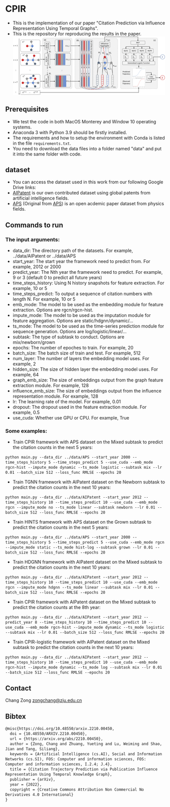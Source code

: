 # CPIR

- This is the implementation of our paper "Citation Prediction via Influence Representation Using Temporal Graphs".
- This is the repository for reproducing the results in the paper.
![CPIR framework](./framework.png "The framework of CPIR")

## Prerequisites

- We test the code in both MacOS Monterey and Window 10 operating systems.
- Anaconda 3 with Python 3.9 should be firstly installed.
- The requirements and how to setup the environment with Conda is listed in the file `requirements.txt`.
- You need to download the data files into a folder named "data" and put it into the same folder with code.

## dataset
- You can access the dataset used in this work from our following Google Drive links:
- [AIPatent](https://drive.google.com/drive/folders/1Clu05o7uUcAmGFeQPZGFaN1hkQWq0pNe?usp=sharing) is our own contributed dataset using global patents from artificial intelligence fields.
- [APS](https://drive.google.com/drive/folders/1rUW8_cW-ogfXelj44k5Rv019molCj2Ww?usp=sharing) (Original from [APS](https://journals.aps.org/datasets)) is an open acdemic paper dataset from physics fields.

## Commands to run

### The input arguments:

- data_dir: The directory path of the datasets. For example, ../data/AIPatent or ../data/APS
- start_year: The start year the framework need to predict from. For example, 2012 or 2000
- predict_year: The Nth year the framework need to predict. For example, 9 or 3 (default 0 to predict all future years)
- time_steps_history: Using N history snapshots for feature extraction. For example, 10 or 5
- time_steps_predict: To output a sequence of citation numbers with length N. For example, 10 or 5
- emb_mode: The model to be used as the embedding module for feature extraction. Options are rgcn/rgcn-hist.
- impute_mode: The model to be used as the imputation module for feature aggregation. Options are static/hdgnn/dynamic/...
- ts_mode: The model to be used as the time-series prediction module for sequence generation. Options are log/logistic/linear/...
- subtask: The type of subtask to conduct. Options are mix/newborn/grown
- epochs: The number of epoches to train. For example, 20
- batch_size: The batch size of train and test. For example, 512
- num_layer: The number of layers the embedding model uses. For example, 2
- hidden_size: The size of hidden layer the embedding model uses. For example, 64
- graph_emb_size: The size of embeddings output from the graph feature extraction module. For example, 128
- influence_emb_size: The size of embeddings output from the influence representation module. For example, 128
- lr: The learning rate of the model. For example, 0.01
- dropout: The dropout used in the feature extraction module. For example, 0.5
- use_cuda: Whether use GPU or CPU. For example, True

### Some examples:

- Train CPIR framework with APS dataset on the Mixed subtask to predict the citation counts in the next 5 years:
```
python main.py --data_dir ../data/APS --start_year 2000 --time_steps_history 5 --time_steps_predict 5 --use_cuda --emb_mode rgcn-hist --impute_mode dynamic --ts_mode logistic --subtask mix --lr 0.01 --batch_size 512 --loss_func RMLSE --epochs 20
```

- Train TGNN framework with AIPatent dataset on the Newborn subtask to predict the citation counts in the next 10 years:
```
python main.py --data_dir ../data/AIPatent --start_year 2012 --time_steps_history 10 --time_steps_predict 10 --use_cuda --emb_mode rgcn --impute_mode no --ts_mode linear --subtask newborn --lr 0.01 --batch_size 512 --loss_func RMLSE --epochs 20
```

- Train HINTS framework with APS dataset on the Grown subtask to predict the citation counts in the next 5 years:
```
python main.py --data_dir ../data/APS --start_year 2000 --time_steps_history 5 --time_steps_predict 5 --use_cuda --emb_mode rgcn --impute_mode static --ts_mode hist-log --subtask grown --lr 0.01 --batch_size 512 --loss_func RMLSE --epochs 20
```

- Train HDGNN framework with AIPatent dataset on the Mixed subtask to predict the citation counts in the next 10 years:
```
python main.py --data_dir ../data/AIPatent --start_year 2012 --time_steps_history 10 --time_steps_predict 10 --use_cuda --emb_mode rgcn --impute_mode hdgnn --ts_mode linear --subtask mix --lr 0.01 --batch_size 512 --loss_func RMLSE --epochs 20
```

- Train CPIR framework with AIPatent dataset on the Mixed subtask to predict the citation counts at the 8th year:
```
python main.py --data_dir ../data/AIPatent --start_year 2012 --predict_year 8 --time_steps_history 10 --time_steps_predict 10 --use_cuda --emb_mode rgcn-hist --impute_mode dynamic --ts_mode logistic --subtask mix --lr 0.01 --batch_size 512 --loss_func RMLSE --epochs 20
```

- Train CPIR-logistic framework with AIPatent dataset on the Mixed subtask to predict the citation counts in the next 10 years:
```
python main.py --data_dir ../data/AIPatent --start_year 2012 --time_steps_history 10 --time_steps_predict 10 --use_cuda --emb_mode rgcn-hist --impute_mode dynamic --ts_mode log --subtask mix --lr 0.01 --batch_size 512 --loss_func RMLSE --epochs 20
```

## Contact 
Chang Zong zongchang@zju.edu.cn

## Bibtex
```
@misc{https://doi.org/10.48550/arxiv.2210.00450,
  doi = {10.48550/ARXIV.2210.00450},
  url = {https://arxiv.org/abs/2210.00450},
  author = {Zong, Chang and Zhuang, Yueting and Lu, Weiming and Shao, Jian and Tang, Siliang},
  keywords = {Artificial Intelligence (cs.AI), Social and Information Networks (cs.SI), FOS: Computer and information sciences, FOS: Computer and information sciences, I.2.4; J.4},
  title = {Citation Trajectory Prediction via Publication Influence Representation Using Temporal Knowledge Graph},
  publisher = {arXiv},
  year = {2022},
  copyright = {Creative Commons Attribution Non Commercial No Derivatives 4.0 International}
}
```
